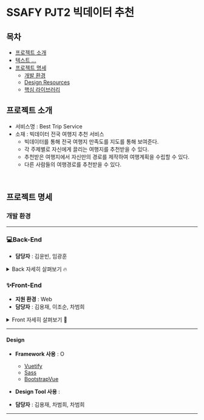 # SSAFY PJT2 빅데이터 추천 

## 목차

- [프로젝트 소개](#프로젝트-소개)
- [텍스트 ... ](#프로젝트-소개)
- [프로젝트 명세](#프로젝트-명세)
  - [개발 환경](#개발-환경)
  - [Design Resources](#design-resources)
  - [핵심 라이브러리](#핵심-라이브러리)
    <br>

## 프로젝트 소개

- 서비스명 : Best Trip Service
- 소재 : 빅데이터 전국 여행지 추천 서비스
  - 빅데이터를 통해 전국 여행지 만족도를 지도를 통해 보여준다. 
  - 각 주제별로 자신에게 끌리는 여행지를 추천받을 수 있다.
  - 추천받은 여행지에서 자신만의 경로를 제작하여 여행계획을 수립할 수 있다.
  - 다른 사람들의 여행경로를 추천받을 수 있다.
  
<br>

## 프로젝트 명세

### 개발 환경

---


### 💻Back-End

- **담당자** : 김윤빈, 임광훈
<details>
    <summary>Back 자세히 살펴보기 🔥</summary>
    <ul>
      <li>기술스택 ⚙</li>
    </ul>
    <ul>
        
    </ul>
    <ul>
      <li>라이브러리 📚</li>
      <li></li>
    </ul>
</details>

### ✨Front-End 

- **지원 환경** : Web
- **담당자** : 김용재, 이조순, 차범희
<details>
    <summary>Front 자세히 살펴보기 🌈</summary>
    <ul>
        <li>기술스택 ⚙</li>
    </ul>   
    <ul>
        <li>JS, HTML, CSS</li>
        <li>SCSS</li>
        <li>Vue.js @2.6.11</li>
    </ul>
    <li>--------------------------------------------------------------------------------------</li>
    <ul>
        <li>라이브러리 📚</li>
    </ul>   
    <ul>
        <li>axios</li>
        <li>eslint & prettier</li>
        <li>node-sass</li>
        <li>sass-loader</li>
        <li>@fortawesome/fontawesome-svg-core</li>
        <li>@fortawesome/free-regular-svg-icons</li>
        <li>ant-design-vue</li>
        <li>aos</li>
        <li>bootstrap</li>
        <li>bootstrap-vue</li>
        <li>jwt-decode</li>
        <li>less-loader</li>
        <li>v-calendar</li>
        <li>vue-compare-image</li>
        <li>vue-easy-range-date-picker</li>
        <li>vue-google-login</li>
        <li>vue-infinite-loading</li>   
        <li>vue-typer</li>
        <li>vue2-datepicker</li>
        <li>vue2-daterange-picker</li>
        <li>vuejs-countdown</li>
        <li>vuelendar</li>
        <li>vuelidate</li>
        <li>vuetify</li>
        <li>vuetify-image-input</li>
        <li>vuex</li>
        <li>vuex-persistedstate</li>
        <li>webstomp-client</li>
        <li>d3</li>
    </ul>
</details>




-------------------------------------------------

#### Design

- **Framework 사용** : O 
  - [Vuetify](https://vuetifyjs.com/)
  - [Sass](https://sass-lang.com/)
  - [BootstrapVue](https://bootstrap-vue.org/)
  
- **Design Tool 사용** : 
- **담당자** : 김용재, 차범희, 차범희
  <br>

--------------------





